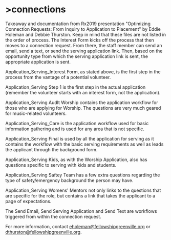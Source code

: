 # >connections

Takeaway and documentation from Rx2019 presentation "Optimizing Connection Requests: From Inquiry to Application to Placement" by Eddie  Holeman and Debbie Thurston. Keep in mind that these files are not listed in the order of process.  The Interest Form kicks off the process that then moves to a connection request.  From there, the staff member can send an email, send a text, or send the serving application link. Then, based on the opportunity type from which the serving application link is sent, the appropriate application is sent.

Application_Serving_Interest Form, as stated above, is the first step in the process from the vantage of a potential volunteer.

Application_Serving Step 1 is the first step in the actual application (remember the volunteer starts with an interest form, not the application). 

Application_Serving Audlt Worship contains the application workflow for those who are applying for Worship.  The questions are very much geared for music-related volunteers.

Application_Serving_Care is the application workflow used for basic information gathering and is used for any area that is not specific.

Application_Serving Final is used by all the application for serving as it contains the workflow with the basic serving requirements as well as leads the applicant through the background form.

Application_Serving Kids, as with the Worship Application, also has questions specific to serving with kids and students.

Application_Serving Saftey Team has a few extra questions regarding the type of safety/emergency background the person may have.

Application_Serving Womens' Mentors not only links to the questions that are specific for the role, but contains a link that takes the applicant to a page of expectations.

The Send Email, Send Serving Application and Send Text are workflows triggered from within the connection request.

For more information, contact eholeman@fellowshipgreenville.org or dthurston@fellowshipgreenville.org. 
